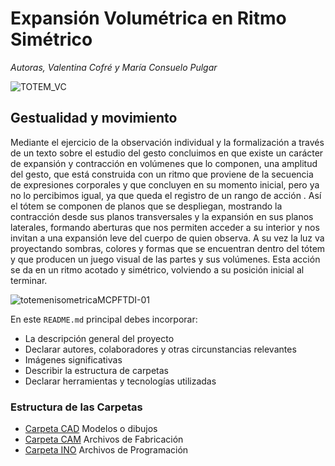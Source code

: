 # Expansión Volumétrica en Ritmo Simétrico
*Autoras, Valentina Cofré y María Consuelo Pulgar* 

![TOTEM_VC](https://user-images.githubusercontent.com/104577571/169634378-f7c1c35d-04d0-4246-8ee5-46878a203ba3.png)

## Gestualidad y movimiento ##

Mediante el ejercicio de la observación individual y la formalización a través de un texto sobre el estudio del gesto concluimos en que existe un carácter de expansión y
contracción en volúmenes que lo componen, una amplitud del gesto, que está construida con un ritmo que proviene de la secuencia de expresiones corporales y que concluyen 
en su momento inicial, pero ya no lo percibimos igual, ya que queda el registro de un rango de acción . Así el tótem se componen de planos que se despliegan, mostrando 
la contracción desde sus planos transversales y la expansión en sus planos laterales, formando aberturas que nos permiten acceder a su interior y nos invitan a una 
expansión leve del cuerpo de quien observa. A su vez la luz va proyectando sombras, colores y formas que se encuentran dentro del tótem y que producen un juego visual de 
las partes y sus volúmenes. Esta acción se da en un ritmo acotado y simétrico, volviendo a su posición inicial al terminar.

![totemenisometricaMCPFTDI-01](https://user-images.githubusercontent.com/104577571/169634536-67d3fd0a-01a9-477b-ad85-793159cbf35b.jpg) 

En este `README.md` principal debes incorporar:
- La descripción general del proyecto
- Declarar autores, colaboradores y otras circunstancias relevantes
- Imágenes significativas
- Describir la estructura de carpetas
- Declarar herramientas y tecnologías utilizadas

### Estructura de las Carpetas ### 
- [Carpeta CAD](https://github.com/valita-ecv/documentacion-proyecto/tree/main/cad) Modelos o dibujos 
- [Carpeta CAM](https://github.com/valita-ecv/documentacion-proyecto/tree/main/cam) Archivos de Fabricación 
- [Carpeta INO](https://github.com/valita-ecv/documentacion-proyecto/tree/main/ino) Archivos de Programación 
